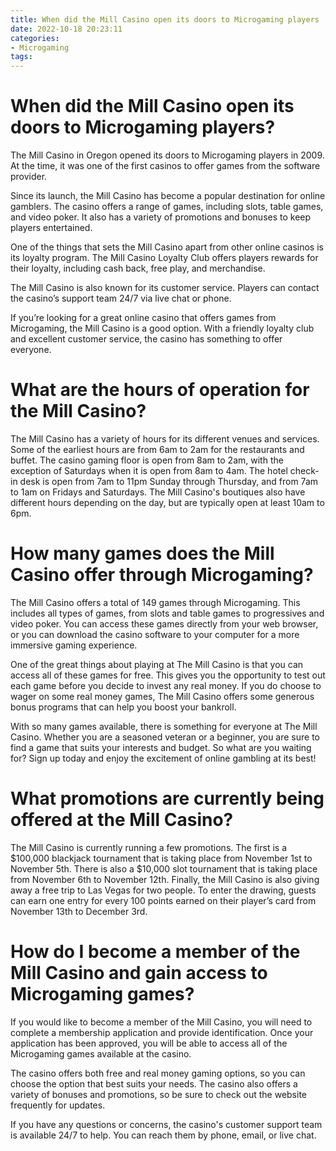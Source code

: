 ```yaml
---
title: When did the Mill Casino open its doors to Microgaming players
date: 2022-10-18 20:23:11
categories:
- Microgaming
tags:
---
```



#  When did the Mill Casino open its doors to Microgaming players?

The Mill Casino in Oregon opened its doors to Microgaming players in 2009. At the time, it was one of the first casinos to offer games from the software provider.

Since its launch, the Mill Casino has become a popular destination for online gamblers. The casino offers a range of games, including slots, table games, and video poker. It also has a variety of promotions and bonuses to keep players entertained.

One of the things that sets the Mill Casino apart from other online casinos is its loyalty program. The Mill Casino Loyalty Club offers players rewards for their loyalty, including cash back, free play, and merchandise.

The Mill Casino is also known for its customer service. Players can contact the casino’s support team 24/7 via live chat or phone.

If you’re looking for a great online casino that offers games from Microgaming, the Mill Casino is a good option. With a friendly loyalty club and excellent customer service, the casino has something to offer everyone.

#  What are the hours of operation for the Mill Casino?

The Mill Casino has a variety of hours for its different venues and services. Some of the earliest hours are from 6am to 2am for the restaurants and buffet. The casino gaming floor is open from 8am to 2am, with the exception of Saturdays when it is open from 8am to 4am. The hotel check-in desk is open from 7am to 11pm Sunday through Thursday, and from 7am to 1am on Fridays and Saturdays. The Mill Casino's boutiques also have different hours depending on the day, but are typically open at least 10am to 6pm.

#  How many games does the Mill Casino offer through Microgaming?

The Mill Casino offers a total of 149 games through Microgaming. This includes all types of games, from slots and table games to progressives and video poker. You can access these games directly from your web browser, or you can download the casino software to your computer for a more immersive gaming experience.

One of the great things about playing at The Mill Casino is that you can access all of these games for free. This gives you the opportunity to test out each game before you decide to invest any real money. If you do choose to wager on some real money games, The Mill Casino offers some generous bonus programs that can help you boost your bankroll.

With so many games available, there is something for everyone at The Mill Casino. Whether you are a seasoned veteran or a beginner, you are sure to find a game that suits your interests and budget. So what are you waiting for? Sign up today and enjoy the excitement of online gambling at its best!

#  What promotions are currently being offered at the Mill Casino?

The Mill Casino is currently running a few promotions. The first is a $100,000 blackjack tournament that is taking place from November 1st to November 5th. There is also a $10,000 slot tournament that is taking place from November 6th to November 12th. Finally, the Mill Casino is also giving away a free trip to Las Vegas for two people. To enter the drawing, guests can earn one entry for every 100 points earned on their player’s card from November 13th to December 3rd.

#  How do I become a member of the Mill Casino and gain access to Microgaming games?

If you would like to become a member of the Mill Casino, you will need to complete a membership application and provide identification. Once your application has been approved, you will be able to access all of the Microgaming games available at the casino.

The casino offers both free and real money gaming options, so you can choose the option that best suits your needs. The casino also offers a variety of bonuses and promotions, so be sure to check out the website frequently for updates.

If you have any questions or concerns, the casino's customer support team is available 24/7 to help. You can reach them by phone, email, or live chat.